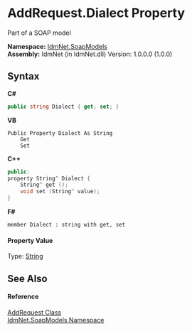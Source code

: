 # AddRequest.Dialect Property 
 

Part of a SOAP model

**Namespace:**&nbsp;<a href="N_IdmNet_SoapModels">IdmNet.SoapModels</a><br />**Assembly:**&nbsp;IdmNet (in IdmNet.dll) Version: 1.0.0.0 (1.0.0)

## Syntax

**C#**<br />
``` C#
public string Dialect { get; set; }
```

**VB**<br />
``` VB
Public Property Dialect As String
	Get
	Set
```

**C++**<br />
``` C++
public:
property String^ Dialect {
	String^ get ();
	void set (String^ value);
}
```

**F#**<br />
``` F#
member Dialect : string with get, set

```


#### Property Value
Type: <a href="http://msdn2.microsoft.com/en-us/library/s1wwdcbf" target="_blank">String</a>

## See Also


#### Reference
<a href="T_IdmNet_SoapModels_AddRequest">AddRequest Class</a><br /><a href="N_IdmNet_SoapModels">IdmNet.SoapModels Namespace</a><br />